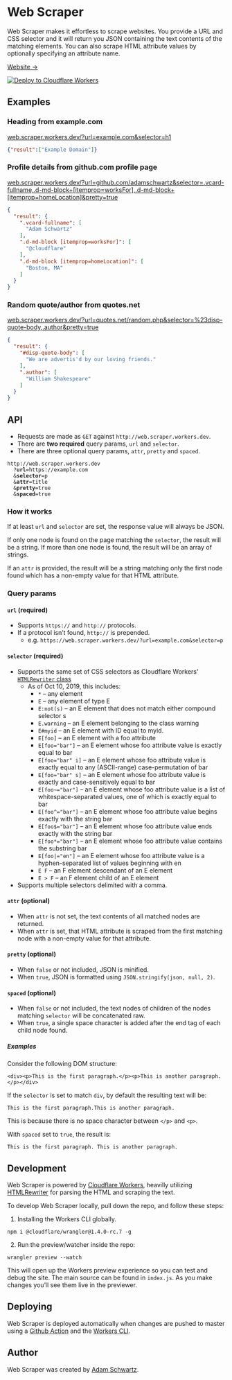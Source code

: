 # Web Scraper

Web Scraper makes it effortless to scrape websites. You provide a URL and CSS selector and it will return you JSON containing the text contents of the matching elements. You can also scrape HTML attribute values by optionally specifying an attribute name.

[Website →](http://web.scraper.workers.dev)

[![Deploy to Cloudflare Workers](https://deploy.workers.cloudflare.com/button)](https://deploy.workers.cloudflare.com/?url=https://github.com/adamschwartz/web.scraper.workers.dev)

## Examples

### Heading from example.com

[web.scraper.workers.dev/?url=example.com&selector=h1](https://web.scraper.workers.dev/?url=example.com&selector=h1)

```JSON
{"result":["Example Domain"]}
```

### Profile details from github.com profile page

[web.scraper.workers.dev/?url=github.com/adamschwartz&selector=.vcard-fullname,.d-md-block+[itemprop=worksFor],.d-md-block+[itemprop=homeLocation]&pretty=true](https://web.scraper.workers.dev/?url=https://github.com/adamschwartz&selector=.vcard-fullname,.d-md-block+[itemprop=worksFor],.d-md-block+[itemprop=homeLocation]&pretty=true)

```JSON
{
  "result": {
    ".vcard-fullname": [
      "Adam Schwartz"
    ],
    ".d-md-block [itemprop=worksFor]": [
      "@cloudflare"
    ],
    ".d-md-block [itemprop=homeLocation]": [
      "Boston, MA"
    ]
  }
}
```

### Random quote/author from quotes.net

[web.scraper.workers.dev/?url=quotes.net/random.php&selector=%23disp-quote-body,.author&pretty=true](https://web.scraper.workers.dev/?url=quotes.net/random.php&selector=%23disp-quote-body,.author&pretty=true)

```JSON
{
  "result": {
    "#disp-quote-body": [
      "We are advertis'd by our loving friends."
    ],
    ".author": [
      "William Shakespeare"
    ]
  }
}
```


## API

  - Requests are made as `GET` against `http://web.scraper.workers.dev`.
  - There are <strong>two required</strong> query params, `url` and `selector`.
  - There are three optional query params, `attr`, `pretty` and `spaced`.

<pre><code>http://web.scraper.workers.dev
  ?<strong>url</strong>=https://example.com
  &<strong>selector</strong>=p
  &<strong>attr</strong>=title
  &<strong>pretty</strong>=true
  &<strong>spaced</strong>=true</code></pre>

### How it works

If at least `url` and `selector` are set, the response value will always be JSON.

If only one node is found on the page matching the `selector`, the result will be a string. If more than one node is found, the result will be an array of strings.

If an `attr` is provided, the result will be a string matching only the first node found which has a non-empty value for that HTML attribute.

### Query params

#### `url` (required)

  - Supports `https://` and `http://` protocols.
  - If a protocol isn’t found, `http://` is prepended.
    - e.g. `https://web.scraper.workers.dev/?url=example.com&selector=p`

#### `selector` (required)

  - Supports the same set of CSS selectors as Cloudflare Workers' [`HTMLRewriter` class](https://developers.cloudflare.com/workers/reference/apis/html-rewriter/#selectors)
    - As of Oct 10, 2019, this includes:
      - `*` – any element
      - `E` – any element of type E
      - `E:not(s)` – an E element that does not match either compound selector s
      - `E.warning` – an E element belonging to the class warning
      - `E#myid` – an E element with ID equal to myid.
      - `E[foo]` – an E element with a foo attribute
      - `E[foo="bar"]` – an E element whose foo attribute value is exactly equal to bar
      - `E[foo="bar" i]` – an E element whose foo attribute value is exactly equal to any (ASCII-range) case-permutation of bar
      - `E[foo="bar" s]` – an E element whose foo attribute value is exactly and case-sensitively equal to bar
      - `E[foo~="bar"]` – an E element whose foo attribute value is a list of whitespace-separated values, one of which is exactly equal to bar
      - `E[foo^="bar"]` – an E element whose foo attribute value begins exactly with the string bar
      - `E[foo$="bar"]` – an E element whose foo attribute value ends exactly with the string bar
      - `E[foo*="bar"]` – an E element whose foo attribute value contains the substring bar
      - `E[foo|="en"]` – an E element whose foo attribute value is a hyphen-separated list of values beginning with en
      - `E F` – an F element descendant of an E element
      - `E > F` – an F element child of an E element
  - Supports multiple selectors delimited with a comma.

#### `attr` (optional)

  - When `attr` is not set, the text contents of all matched nodes are returned.
  - When `attr` is set, that HTML attribute is scraped from the first matching node with a non-empty value for that attribute.

#### `pretty` (optional)

  - When `false` or not included, JSON is minified.
  - When `true`, JSON is formatted using `JSON.stringify(json, null, 2)`.

#### `spaced` (optional)

  - When `false` or not included, the text nodes of children of the nodes matching `selector` will be concatenated raw.
  - When `true`, a single space character is added after the end tag of each child node found.

##### Examples

Consider the following DOM structure:

```
<div><p>This is the first paragraph.</p><p>This is another paragraph.</p></div>
```

If the `selector` is set to match `div`, by default the resulting text will be:

```This is the first paragraph.This is another paragraph.```

This is because there is no space character between `</p>` and `<p>`.

With `spaced` set to `true`, the result is:

```This is the first paragraph. This is another paragraph.```


## Development

Web Scraper is powered by [Cloudflare Workers](https://workers.cloudflare.com), heavilly utilizing [HTMLRewriter](https://developers.cloudflare.com/workers/reference/apis/html-rewriter/) for parsing the HTML and scraping the text.

To develop Web Scraper locally, pull down the repo, and follow these steps:

1. Installing the Workers CLI globally.

```
npm i @cloudflare/wrangler@1.4.0-rc.7 -g
```

2. Run the preview/watcher inside the repo:

```
wrangler preview --watch
```

This will open up the Workers preview experience so you can test and debug the site. The main source can be found in `index.js`. As you make changes you’ll see them live in the previewer.


## Deploying

Web Scraper is deployed automatically when changes are pushed to master using a [Github Action](https://github.com/features/actions) and the [Workers CLI](https://github.com/cloudflare/wrangler).


## Author

Web Scraper was created by [Adam Schwartz](https://adamschwartz.co).
